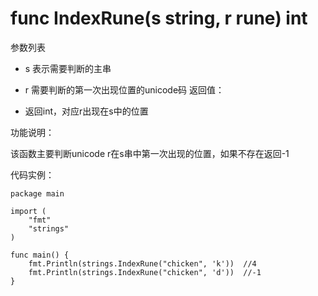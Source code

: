 # func IndexRune(s string, r rune) int

参数列表

- s 表示需要判断的主串
- r 需要判断的第一次出现位置的unicode码
返回值：

- 返回int，对应r出现在s中的位置

功能说明：

该函数主要判断unicode r在s串中第一次出现的位置，如果不存在返回-1

代码实例：

	package main
	
	import (
		"fmt"
		"strings"
	)
	
	func main() {
		fmt.Println(strings.IndexRune("chicken", 'k'))  //4
		fmt.Println(strings.IndexRune("chicken", 'd'))  //-1
	}

